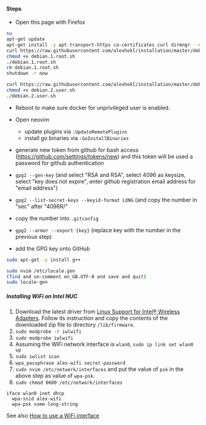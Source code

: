 #### Steps

- Open this page with Firefox

```sh
su
apt-get update
apt-get install -y apt-transport-https ca-certificates curl dirmngr --no-install-recommends
curl https://raw.githubusercontent.com/alexhokl/installation/master/debian.1.root.sh -o debian.1.root.sh
chmod +x debian.1.root.sh
./debian.1.root.sh
rm debian.1.root.sh
shutdown -r now
```

```sh
curl https://raw.githubusercontent.com/alexhokl/installation/master/debian.2.user.sh -o debian.2.user.sh
chmod +x debian.2.user.sh
./debian.2.user.sh
```

- Reboot to make sure docker for unprivileged user is enabled.

- Open neovim
  - update plugins via `:UpdateRemotePlugins`
  - install go binaries via `:GoInstallBinaries`
- generate new token from github for bash access (https://github.com/settings/tokens/new) and this token will be used a password for github authentication
- `gpg2 --gen-key` (and select "RSA and RSA", select 4096 as keysize, select "key does not expire", enter github registration email address for "email address")
- `gpg2 --list-secret-keys --keyid-format LONG` (and copy the number in "sec" after "4096R/"
- copy the number into `.gitconfig`
- `gpg2 --armor --export {key}` (replace key with the number in the previous step)
- add the GPG key onto GitHub

```sh
sudo apt-get -y install g++

sudo nvim /etc/locale.gen
(find and un-comment en_GB.UTF-8 and save and quit)
sudo locale-gen
```

##### Installing WiFi on Intel NUC

1. Download the latest driver from [Linux Support for Intel® Wireless
   Adapters](https://www.intel.com/content/www/us/en/support/articles/000005511/network-and-i-o/wireless-networking.html). Follow its instruction and copy the contents of the downloaded zip file to directory `/lib/firmware`.
2. `sudo modprobe -r iwlwifi`
3. `sudo modprobe iwlwifi`
4. Assuming the WiFi network interface is `wlan0`, `sudo ip link set wlan0 up`
5. `sudo iwlist scan`
6. `wpa_passphrase alex-wifi secret-password`
7. `sudo nvim /etc/network/interfaces` and put the value of `psk` in the above step  as value of `wpa-psk`.
8. `sudo chmod 0600 /etc/network/interfaces`

```
iface wlan0 inet dhcp
  wpa-ssid alex-wifi
  wpa-psk some-long-string
```

See also [How to use a WiFi interface](https://wiki.debian.org/WiFi/HowToUse)

